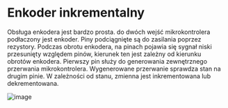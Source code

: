# Enkoder inkrementalny

Obsługa enkodera jest bardzo prosta. do dwóch wejść mikrokontrolera podłaczony jest enkoder. Piny podciągnięte są do zasilania poprzez rezystory. Podczas obrotu enkodera, na pinach pojawia się sygnał niski przesunięty względem pinów, kierunek ten jest zależny od kierunku obrotów enkodera. Pierwszy pin służy do generowania zewnętrznego przerwania mikrokontrolera. Wygenerowane przerwanie sprawdza stan na drugim pinie. W zależności od stanu, zmienna jest inkrementowana lub dekrementowana.

![image](https://github.com/MateuszKaminskiEmbedded/Enkoder-inkrementalny/assets/104322532/13c4ce0d-07df-41bc-a479-1b966877ea75)
